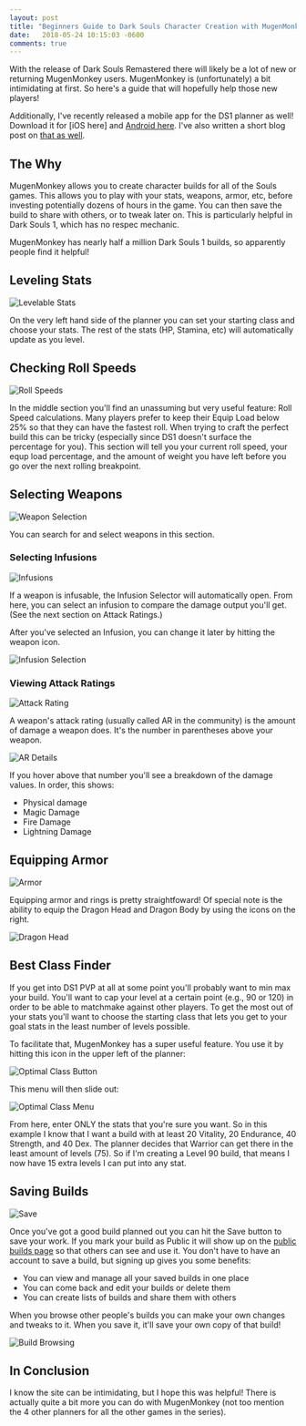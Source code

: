 ```yaml
---
layout: post
title: "Beginners Guide to Dark Souls Character Creation with MugenMonkey"
date:   2018-05-24 10:15:03 -0600
comments: true
---
```


With the release of Dark Souls Remastered there will likely be a lot of new or returning MugenMonkey users. MugenMonkey is (unfortunately) a bit intimidating at first. So here's a guide that will hopefully help those new players!

Additionally, I've recently released a mobile app for the DS1 planner as well! Download it for [iOS here] and [Android here](https://play.google.com/store/apps/details?id=com.mugenmonkeyfordarksouls1). I've also written a short blog post on [that as well](https://blog.mugenmonkey.com/2018/05/24/ds1-mobile-app.html).

## The Why

MugenMonkey allows you to create character builds for all of the Souls games. This allows you to play with your stats, weapons, armor, etc, before investing potentially dozens of hours in the game. You can then save the build to share with others, or to tweak later on. This is particularly helpful in Dark Souls 1, which has no respec mechanic.

MugenMonkey has nearly half a million Dark Souls 1 builds, so apparently people find it helpful!

## Leveling Stats

![Levelable Stats](/assets/ds1_guide/levelable_stats.png)

On the very left hand side of the planner you can set your starting class and choose your stats. The rest of the stats (HP, Stamina, etc) will automatically update as you level.

## Checking Roll Speeds

![Roll Speeds](/assets/ds1_guide/roll_speed.png)

In the middle section you'll find an unassuming but very useful feature: Roll Speed calculations. Many players prefer to keep their Equip Load below 25% so that they can have the fastest roll. When trying to craft the perfect build this can be tricky (especially since DS1 doesn't surface the percentage for you). This section will tell you your current roll speed, your equp load percentage, and the amount of weight you have left before you go over the next rolling breakpoint.

## Selecting Weapons

![Weapon Selection](/assets/ds1_guide/weapon_selection.png)

You can search for and select weapons in this section.

### Selecting Infusions

![Infusions](/assets/ds1_guide/infusions.png)

If a weapon is infusable, the Infusion Selector will automatically open. From here, you can select an infusion to compare the damage output you'll get. (See the next section on Attack Ratings.)

After you've selected an Infusion, you can change it later by hitting the weapon icon.

![Infusion Selection](/assets/ds1_guide/infusion_selection.gif)

### Viewing Attack Ratings

![Attack Rating](/assets/ds1_guide/attack_rating.png)

A weapon's attack rating (usually called AR in the community) is the amount of damage a weapon does. It's the number in parentheses above your weapon.

![AR Details](/assets/ds1_guide/ar_details.png)

If you hover above that number you'll see a breakdown of the damage values. In order, this shows:

* Physical damage
* Magic Damage
* Fire Damage
* Lightning Damage

## Equipping Armor

![Armor](/assets/ds1_guide/armor.png)

Equipping armor and rings is pretty straightfoward! Of special note is the ability to equip the Dragon Head and Dragon Body by using the icons on the right.

![Dragon Head](/assets/ds1_guide/dragon.png)

## Best Class Finder

If you get into DS1 PVP at all at some point you'll probably want to min max your build. You'll want to cap your level at a certain point (e.g., 90 or 120) in order to be able to matchmake against other players. To get the most out of your stats you'll want to choose the starting class that lets you get to your goal stats in the least number of levels possible.

To facilitate that, MugenMonkey has a super useful feature. You use it by hitting this icon in the upper left of the planner:

![Optimal Class Button](/assets/ds1_guide/optimal_class_button.png)

This menu will then slide out:

![Optimal Class Menu](/assets/ds1_guide/optimal_class_menu.png)

From here, enter ONLY the stats that you're sure you want. So in this example I know that I want a build with at least 20 Vitality, 20 Endurance, 40 Strength, and 40 Dex. The planner decides that Warrior can get there in the least amount of levels (75). So if I'm creating a Level 90 build, that means I now have 15 extra levels I can put into any stat.

## Saving Builds

![Save](/assets/ds1_guide/save.png)

Once you've got a good build planned out you can hit the Save button to save your work. If you mark your build as Public it will show up on the [public builds page](https://mugenmonkey.com/darksouls/builds) so that others can see and use it. You don't have to have an account to save a build, but signing up gives you some benefits:

- You can view and manage all your saved builds in one place
- You can come back and edit your builds or delete them
- You can create lists of builds and share them with others

When you browse other people's builds you can make your own changes and tweaks to it. When you save it, it'll save your own copy of that build!

![Build Browsing](/assets/ds1_guide/build_browsing.png)

## In Conclusion

I know the site can be intimidating, but I hope this was helpful! There is actually quite a bit more you can do with MugenMonkey (not too mention the 4 other planners for all the other games in the series).
